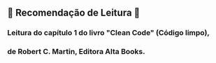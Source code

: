 ## :book: Recomendação de Leitura :book:
### Leitura do capítulo 1 do livro "Clean Code" (Código limpo),
### de Robert C. Martin, Editora Alta Books.